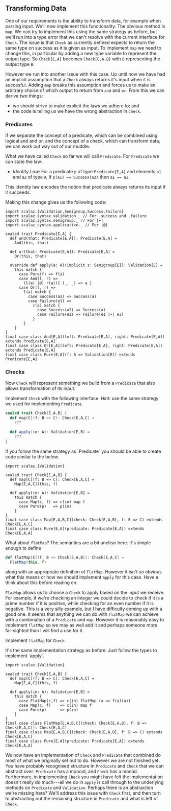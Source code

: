## Transforming Data

One of our requirements is the ability to transform data, for example when parsing input. We'll now implement this functionality. The obvious method is `map`. We can try to implement this using the same strategy as before, but we'll run into a type error that we can't resolve with the current interface for `Check`. The issue is that `Check` as currently defined expects to return the same type on success as it is given as input. To implement `map` we need to change this, in particular by adding a new type variable to represent the output type. So `Check[E,A]` becomes `Check[E,A,B]` with `B` representing the output type `B`.

However we run into another issue with this case. Up until now we have had an implicit assumption that a `Check` always returns it's input when it is succesful. Adding `map` breaks this assumption and forces us to make an arbitrary choice of which output to return from `and` and `or`. From this we can derive two things:

- we should strive to make explicit the laws we adhere to; and
- the code is telling us we have the wrong abstraction in `Check`.

### Predicates

If we separate the concept of a predicate, which can be combined using logical and and or, and the concept of a check, which can transform data, we can work out way out of our muddle.

What we have called `Check` so far we will call `Predicate`. For `Predicate` we can state the law:

- *Identity Law*: For a predicate `p` of type `Predicate[E,A]` and elements `a1` and `a2` of type `A`, if `p(a1) == Success(a2)` then `a1 == a2`.

This identity law encodes the notion that predicate always returns its input if it succeeds.

Making this change gives us the following code:

```tut
import scalaz.{Validation,Semigroup,Success,Failure}
import scalaz.syntax.validation._ // For .success and .failure
import scalaz.syntax.semigroup._ // For |+|
import scalaz.syntax.applicative._ // For |@|

sealed trait Predicate[E,A] {
  def and(that: Predicate[E,A]): Predicate[E,A] =
    And(this, that)

  def or(that: Predicate[E,A]): Predicate[E,A] =
    Or(this, that)

  override def apply(a: A)(implicit s: Semigroup[E]): Validation[E] =
    this match {
      case Pure(f) => f(a)
      case And(l, r) =>
        (l(a) |@| r(a)){ (_, _) => a }
      case Or(l, r) =>
        l(a) match {
          case Success(a1) => Success(a)
          case Failure(e1) =>
            r(a) match {
              case Success(a2) => Success(a)
              case Failure(e2) => Failure(e1 |+| e2)
            }
        }
    }
}
final case class And[E,A](left: Predicate[E,A], right: Predicate[E,A]) extends Predicate[E,A]
final case class Or[E,A](left: Predicate[E,A], right: Predicate[E,A]) extends Predicate[E,A]
final case class Pure[E,A](f: A => Validation[E]) extends Predicate[E,A]
```

### Checks

Now `Check` will represent something we build from a `Predicate` that also allows transformation of its input.

Implement `Check` with the following interface. *Hint:* use the same strategy we used for implementing `Predicate`.

```scala
sealed trait Check[E,A,B] {
  def map[C](f: B => C): Check[E,A,C] =
    ???

  def apply(in: A): Validation[E,B] =
    ???
}
```

<div class="solution">
If you follow the same strategy as `Predicate` you should be able to create code similar to the below.

```tut
import scalaz.{Validation}

sealed trait Check[E,A,B] {
  def map[C](f: B => C): Check[E,A,C] =
    Map[E,A,C](this, f)

  def apply(in: A): Validation[E,B] =
    this match {
      case Map(c, f) => c(in) map f
      case Pure(p)   => p(in)
    }
}
final case class Map[E,A,B,C](check: Check[E,A,B], f: B => C) extends Check[E,A,C]
final case class Pure[E,A](predicate: Predicate[E,A]) extends Check[E,A,A]
```
</div>

What about `flatMap`? The semantics are a bit unclear here. It's simple enough to define

```scala
def flatMap[C](f: B => Check[E,A,B]): Check[E,A,C] =
  FlatMap(this, f)
```

along with an appropriate definition of `FlatMap`. However it isn't so obvious what this means or how we should implement `apply` for this case. Have a think about this before reading on.

`FlatMap` allows us to choose a `Check` to apply based on the input we receive. For example, if we're checking an integer we could decide to check if it is a prime number if it is positive, while checking for an even number if it is negative. This is a very silly example, but I have difficulty coming up with a good one. It seems that anything we can do with `flatMap` we can achieve with a combination of a `Predicate` and `map`. However it is reasonably easy to implement `flatMap` so we may as well add it and perhaps someone more far-sighted than I will find a use for it.

Implement `flatMap` for `Check`.

<div class="solution">
It's the same implementation strategy as before. Just follow the types to implement `apply`.

```tut
import scalaz.{Validation}

sealed trait Check[E,A,B] {
  def map[C](f: B => C): Check[E,A,C] =
    Map[E,A,C](this, f)

  def apply(in: A): Validation[E,B] =
    this match {
      case FlatMap(c,f) => c(in) flatMap (a => f(a)(a))
      case Map(c, f)    => c(in) map f
      case Pure(p)      => p(in)
    }
}
final case class FlatMap[E,A,B,C](check: Check[E,A,B], f: B => Check[E,A,C]): Check[E,A,C]
final case class Map[E,A,B,C](check: Check[E,A,B], f: B => C) extends Check[E,A,C]
final case class Pure[E,A](predicate: Predicate[E,A]) extends Check[E,A,A]
```
</div>

We now have an implementation of `Check` and `Predicate` that combined do most of what we originally set out to do. However we are not finished yet. You have probably recognised structure in `Predicate` and `Check` that we can abstract over: `Predicate` has a monoid, and `Check` has a monad. Furthermore, in implementing `Check` you might have felt the implementation doesn't really do much---all we do in `apply` is call through to the underlying methods on `Predicate` and `Validation`. Perhaps there is an abstraction we're missing here? We'll address this issue with `Check` first, and then turn to abstracting out the remaining structure in `Predicate` and what is left of `Check`.
